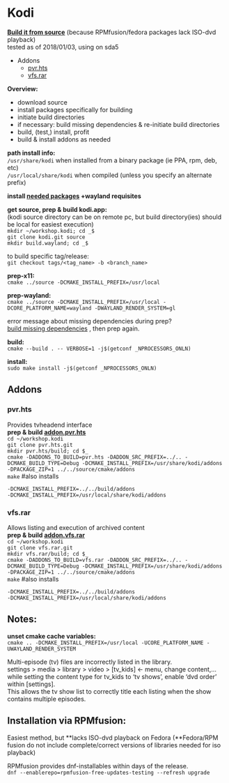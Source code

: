 
# Kodi
**[Build it from source]**
(because RPMfusion/fedora packages lack ISO-dvd playback)  
tested as of 2018/01/03, using on sda5  

-	Addons
	- [pvr.hts](#pvr.hts)
	- [vfs.rar](#vfs.rar)

**Overview:**  
- download source  
- install packages specifically for building  
- initiate build directories  
- if necessary: build missing dependencies & re-initiate build directories  
- build, (test,) install, profit  
- build & install addons as needed  

**path install info:**  
`/usr/share/kodi`  when installed from a binary package (ie PPA, rpm, deb, etc)  
`/usr/local/share/kodi`  when compiled (unless you specify an alternate prefix)  

**install [needed packages] +wayland requisites**  

**get source, prep & build kodi.app:**  
(kodi source directory can be on remote pc, but build directory(ies) should be local for easiest execution)  
`mkdir ~/workshop.kodi; cd _$`  
`git clone kodi.git source`  
`mkdir build.wayland; cd _$`  

to build specific tag/release:  
`git checkout tags/<tag_name> -b <branch_name>`  

**prep-x11:**  
`cmake ../source -DCMAKE_INSTALL_PREFIX=/usr/local`  

**prep-wayland:**  
`cmake ../source -DCMAKE_INSTALL_PREFIX=/usr/local -DCORE_PLATFORM_NAME=wayland -DWAYLAND_RENDER_SYSTEM=gl`  
  
error message about missing dependencies during prep?   
[build missing dependencies](https://github.com/xbmc/xbmc/blob/master/docs/README.Linux.md#31-build-missing-dependencies) , then prep again.  

**build:**  
`cmake --build . -- VERBOSE=1 -j$(getconf _NPROCESSORS_ONLN)`  

**install:**  
`sudo make install -j$(getconf _NPROCESSORS_ONLN)`  

## Addons
### pvr.hts  
Provides tvheadend interface  
**prep & build [addon.pvr.hts](https://github.com/kodi-pvr/pvr.hts#linux)**  
`cd ~/workshop.kodi`  
`git clone pvr.hts.git`  
`mkdir pvr.hts/build; cd $_`  
`cmake -DADDONS_TO_BUILD=pvr.hts -DADDON_SRC_PREFIX=../.. -DCMAKE_BUILD_TYPE=Debug -DCMAKE_INSTALL_PREFIX=/usr/share/kodi/addons -DPACKAGE_ZIP=1 ../../source/cmake/addons`  
`make` #also installs  
```
-DCMAKE_INSTALL_PREFIX=../../build/addons
-DCMAKE_INSTALL_PREFIX=/usr/local/share/kodi/addons
```
### vfs.rar
Allows listing and execution of archived content  
**prep & build [addon.vfs.rar](https://github.com/xbmc/vfs.rar)**  
`cd ~/workshop.kodi`  
`git clone vfs.rar.git`  
`mkdir vfs.rar/build; cd $_`  
`cmake -DADDONS_TO_BUILD=vfs.rar -DADDON_SRC_PREFIX=../.. -DCMAKE_BUILD_TYPE=Debug -DCMAKE_INSTALL_PREFIX=/usr/share/kodi/addons -DPACKAGE_ZIP=1 ../../source/cmake/addons`  
`make` #also installs  
```
-DCMAKE_INSTALL_PREFIX=../../build/addons
-DCMAKE_INSTALL_PREFIX=/usr/local/share/kodi/addons
```

## Notes:
**unset cmake cache variables:**  
`cmake .. -DCMAKE_INSTALL_PREFIX=/usr/local -UCORE_PLATFORM_NAME -UWAYLAND_RENDER_SYSTEM`  

Multi-episode (tv) files are incorrectly listed in the library.  
settings > media > library > video > [tv_kids]  ← menu, change content,...  
while setting the content type for tv_kids to ‘tv shows’, enable ‘dvd order’ within [settings].  
This allows the tv show list to correctly title each listing when the show contains multiple episodes.  

## Installation via RPMfusion:
Easiest method, but **lacks ISO-dvd playback on Fedora (**Fedora/RPM fusion do not include complete/correct versions of libraries needed for iso playback)  

RPMfusion provides dnf-installables within days of the release.  
`dnf --enablerepo=rpmfusion-free-updates-testing --refresh upgrade`  

[needed packages]: https://github.com/xbmc/xbmc/blob/master/docs/README.Fedora.md#3-install-the-required-packages
[Build it from source]: https://github.com/xbmc/xbmc/blob/master/docs/README.Fedora.md

